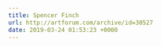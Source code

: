 ```yaml
---
title: Spencer Finch
url: http://artforum.com/archive/id=30527
date: 2019-03-24 01:53:23 +0000
---
```

